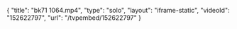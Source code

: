 {
    "title": "bk71 1064.mp4",
    "type": "solo",
    "layout": "iframe-static",
    "videoId": "152622797",
    "url": "\/tvpembed\/152622797"
}